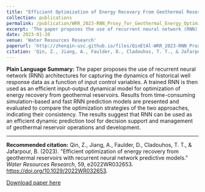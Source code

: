 ```yaml
---
title: "Efficient Optimization of Energy Recovery From Geothermal Reservoirs With Recurrent Neural Network Predictive Models"
collection: publications
permalink: /publication/WRR_2023-RNN_Proxy_for_Geothermal_Energy_Optimization
excerpt: 'The paper proposes the use of recurrent neural network (RNN) architectures for optimizing energy recovery from geothermal reservoirs.'
date: 2023-01-20
venue: 'Water Resources Research'
paperurl: 'http://zhenqin-usc.github.io/files/QinEtAl-WRR_2023-RNN_Proxy_for_Geothermal_Energy_Optimization.pdf'
citation: 'Qin, Z., Jiang, A., Faulder, D., Cladouhos, T. T., & Jafarpour, B. (2023). "Efficient optimization of energy recovery from geothermal reservoirs with recurrent neural network predictive models." <i>Water Resources Research</i>, 59, e2022WR032653. https://doi.org/10.1029/2022WR032653.'
---
```


**Plain Language Summary:**
The paper proposes the use of recurrent neural network (RNN) architectures for capturing the dynamics of historical well response data as a function of input control variables. A trained RNN is then used as an efficient input-output dynamical model for optimization of energy recovery from geothermal reservoirs. Results from time-consuming simulation-based and fast RNN prediction models are presented and evaluated to compare the optimization strategies of the two approaches, indicating their consistency. The results suggest that RNN can be used as an efficient dynamic prediction tool for decision support and management of geothermal reservoir operations and development.

---

**Recommended citation:**
Qin, Z., Jiang, A., Faulder, D., Cladouhos, T. T., & Jafarpour, B. (2023). "Efficient optimization of energy recovery from geothermal reservoirs with recurrent neural network predictive models." <i>Water Resources Research</i>, 59, e2022WR032653. https://doi.org/10.1029/2022WR032653.

[Download paper here](http://zhenqin-usc.github.io/files/QinEtAl-WRR_2023-RNN_Proxy_for_Geothermal_Energy_Optimization.pdf)
